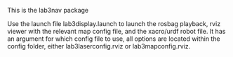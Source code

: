 This is the lab3nav package

Use the launch file lab3display.launch to launch the rosbag playback, rviz viewer with the relevant map config file, and the xacro/urdf robot file.
It has an argument for which config file to use, all options are located within the config folder, either lab3laserconfig.rviz or lab3mapconfig.rviz.



